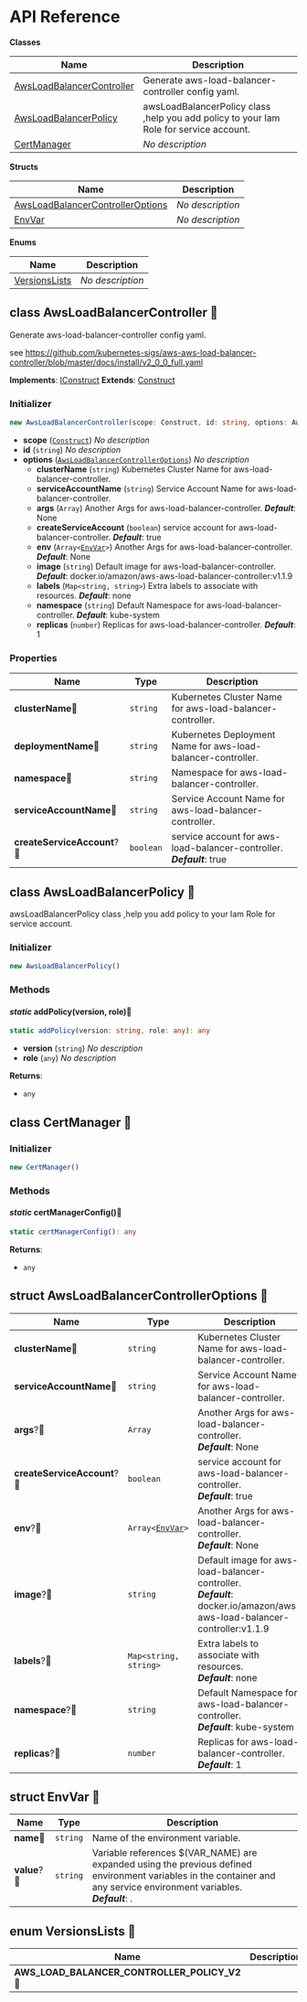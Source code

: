 # API Reference

**Classes**

Name|Description
----|-----------
[AwsLoadBalancerController](#opencdk8s-cdk8s-aws-lb-controller-awsloadbalancercontroller)|Generate aws-load-balancer-controller config yaml.
[AwsLoadBalancerPolicy](#opencdk8s-cdk8s-aws-lb-controller-awsloadbalancerpolicy)|awsLoadBalancerPolicy class ,help you add policy to your Iam Role for service account.
[CertManager](#opencdk8s-cdk8s-aws-lb-controller-certmanager)|*No description*


**Structs**

Name|Description
----|-----------
[AwsLoadBalancerControllerOptions](#opencdk8s-cdk8s-aws-lb-controller-awsloadbalancercontrolleroptions)|*No description*
[EnvVar](#opencdk8s-cdk8s-aws-lb-controller-envvar)|*No description*


**Enums**

Name|Description
----|-----------
[VersionsLists](#opencdk8s-cdk8s-aws-lb-controller-versionslists)|*No description*



## class AwsLoadBalancerController 🔹 <a id="opencdk8s-cdk8s-aws-lb-controller-awsloadbalancercontroller"></a>

Generate aws-load-balancer-controller config yaml.

see https://github.com/kubernetes-sigs/aws-aws-load-balancer-controller/blob/master/docs/install/v2_0_0_full.yaml

__Implements__: [IConstruct](#constructs-iconstruct)
__Extends__: [Construct](#constructs-construct)

### Initializer




```ts
new AwsLoadBalancerController(scope: Construct, id: string, options: AwsLoadBalancerControllerOptions)
```

* **scope** (<code>[Construct](#constructs-construct)</code>)  *No description*
* **id** (<code>string</code>)  *No description*
* **options** (<code>[AwsLoadBalancerControllerOptions](#opencdk8s-cdk8s-aws-lb-controller-awsloadbalancercontrolleroptions)</code>)  *No description*
  * **clusterName** (<code>string</code>)  Kubernetes Cluster Name for aws-load-balancer-controller. 
  * **serviceAccountName** (<code>string</code>)  Service Account Name for aws-load-balancer-controller. 
  * **args** (<code>Array<string></code>)  Another Args for aws-load-balancer-controller. __*Default*__: None
  * **createServiceAccount** (<code>boolean</code>)  service account for aws-load-balancer-controller. __*Default*__: true
  * **env** (<code>Array<[EnvVar](#opencdk8s-cdk8s-aws-lb-controller-envvar)></code>)  Another Args for aws-load-balancer-controller. __*Default*__: None
  * **image** (<code>string</code>)  Default image for aws-load-balancer-controller. __*Default*__: docker.io/amazon/aws-aws-load-balancer-controller:v1.1.9
  * **labels** (<code>Map<string, string></code>)  Extra labels to associate with resources. __*Default*__: none
  * **namespace** (<code>string</code>)  Default Namespace for aws-load-balancer-controller. __*Default*__: kube-system
  * **replicas** (<code>number</code>)  Replicas for aws-load-balancer-controller. __*Default*__: 1



### Properties


Name | Type | Description 
-----|------|-------------
**clusterName**🔹 | <code>string</code> | Kubernetes Cluster Name for aws-load-balancer-controller.
**deploymentName**🔹 | <code>string</code> | Kubernetes Deployment Name for aws-load-balancer-controller.
**namespace**🔹 | <code>string</code> | Namespace for aws-load-balancer-controller.
**serviceAccountName**🔹 | <code>string</code> | Service Account Name for aws-load-balancer-controller.
**createServiceAccount**?🔹 | <code>boolean</code> | service account for aws-load-balancer-controller.<br/>__*Default*__: true



## class AwsLoadBalancerPolicy 🔹 <a id="opencdk8s-cdk8s-aws-lb-controller-awsloadbalancerpolicy"></a>

awsLoadBalancerPolicy class ,help you add policy to your Iam Role for service account.


### Initializer




```ts
new AwsLoadBalancerPolicy()
```



### Methods


#### *static* addPolicy(version, role)🔹 <a id="opencdk8s-cdk8s-aws-lb-controller-awsloadbalancerpolicy-addpolicy"></a>



```ts
static addPolicy(version: string, role: any): any
```

* **version** (<code>string</code>)  *No description*
* **role** (<code>any</code>)  *No description*

__Returns__:
* <code>any</code>



## class CertManager 🔹 <a id="opencdk8s-cdk8s-aws-lb-controller-certmanager"></a>




### Initializer




```ts
new CertManager()
```



### Methods


#### *static* certManagerConfig()🔹 <a id="opencdk8s-cdk8s-aws-lb-controller-certmanager-certmanagerconfig"></a>



```ts
static certManagerConfig(): any
```


__Returns__:
* <code>any</code>



## struct AwsLoadBalancerControllerOptions 🔹 <a id="opencdk8s-cdk8s-aws-lb-controller-awsloadbalancercontrolleroptions"></a>






Name | Type | Description 
-----|------|-------------
**clusterName**🔹 | <code>string</code> | Kubernetes Cluster Name for aws-load-balancer-controller.
**serviceAccountName**🔹 | <code>string</code> | Service Account Name for aws-load-balancer-controller.
**args**?🔹 | <code>Array<string></code> | Another Args for aws-load-balancer-controller.<br/>__*Default*__: None
**createServiceAccount**?🔹 | <code>boolean</code> | service account for aws-load-balancer-controller.<br/>__*Default*__: true
**env**?🔹 | <code>Array<[EnvVar](#opencdk8s-cdk8s-aws-lb-controller-envvar)></code> | Another Args for aws-load-balancer-controller.<br/>__*Default*__: None
**image**?🔹 | <code>string</code> | Default image for aws-load-balancer-controller.<br/>__*Default*__: docker.io/amazon/aws-aws-load-balancer-controller:v1.1.9
**labels**?🔹 | <code>Map<string, string></code> | Extra labels to associate with resources.<br/>__*Default*__: none
**namespace**?🔹 | <code>string</code> | Default Namespace for aws-load-balancer-controller.<br/>__*Default*__: kube-system
**replicas**?🔹 | <code>number</code> | Replicas for aws-load-balancer-controller.<br/>__*Default*__: 1



## struct EnvVar 🔹 <a id="opencdk8s-cdk8s-aws-lb-controller-envvar"></a>






Name | Type | Description 
-----|------|-------------
**name**🔹 | <code>string</code> | Name of the environment variable.
**value**?🔹 | <code>string</code> | Variable references $(VAR_NAME) are expanded using the previous defined environment variables in the container and any service environment variables.<br/>__*Default*__: .



## enum VersionsLists 🔹 <a id="opencdk8s-cdk8s-aws-lb-controller-versionslists"></a>



Name | Description
-----|-----
**AWS_LOAD_BALANCER_CONTROLLER_POLICY_V2** 🔹|


